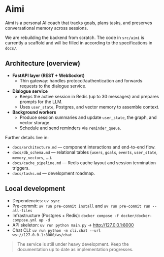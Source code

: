 # Aimi

Aimi is a personal AI coach that tracks goals, plans tasks, and preserves conversational memory across sessions.

We are rebuilding the backend from scratch. The code in `src/aimi` is currently a scaffold and will be filled in according to the specifications in `docs/`.

## Architecture (overview)
- **FastAPI layer (REST + WebSocket)**
  - Thin gateway: handles protocol/authentication and forwards requests to the dialogue service.
- **Dialogue service**
  - Keeps the active session in Redis (up to 30 messages) and prepares prompts for the LLM.
  - Uses `user_state`, Postgres, and vector memory to assemble context.
- **Background workers**
  - Produce session summaries and update `user_state`, the graph, and vector storage.
  - Schedule and send reminders via `reminder_queue`.

Further details live in:

- `docs/architecture.md` — component interactions and end-to-end flow.
- `docs/db_schema.md` — relational tables (`users`, `goals`, `events`, `user_state`, `memory_vectors`, ...).
- `docs/cache_pipeline.md` — Redis cache layout and session termination triggers.
- `docs/tasks.md` — development roadmap.

## Local development
- Dependencies: `uv sync`
- Pre-commit: `uv run pre-commit install` and `uv run pre-commit run --all-files`
- Infrastructure (Postgres + Redis): `docker compose -f docker/docker-compose.yml up -d`
- API skeleton: `uv run python main.py` → http://127.0.0.1:8000
- Chat CLI: `uv run python -m cli.chat --url ws://127.0.0.1:8000/ws/chat`

> The service is still under heavy development. Keep the documentation up to date as implementation progresses.
